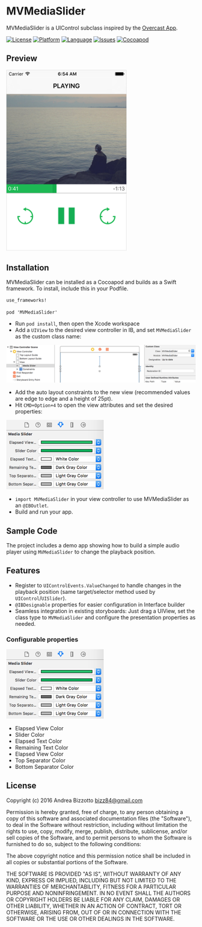 # MVMediaSlider
MVMediaSlider is a UIControl subclass inspired by the [Overcast App](https://itunes.apple.com/app/id888422857).


[![License](https://img.shields.io/badge/license-MIT-blue.svg?style=flat
            )](http://mit-license.org)
[![Platform](http://img.shields.io/badge/platform-ios%20%7C%20osx-lightgrey.svg?style=flat
             )](https://developer.apple.com/resources/)
[![Language](http://img.shields.io/badge/language-swift-orange.svg?style=flat
             )](https://developer.apple.com/swift)
[![Issues](https://img.shields.io/github/issues/bizz84/MVMediaSlider.svg?style=flat
           )](https://github.com/bizz84/MVMediaSlider/issues)
[![Cocoapod](http://img.shields.io/cocoapods/v/MVMediaSlider.svg?style=flat)](http://cocoadocs.org/docsets/MVMediaSlider/)

## Preview

<img src="Screenshots/MediaPlayer.png" width="320">

## Installation
MVMediaSlider can be installed as a Cocoapod and builds as a Swift framework. To install, include this in your Podfile.

```
use_frameworks!

pod 'MVMediaSlider'
```

* Run `pod install`, then open the Xcode workspace
* Add a `UIView` to the desired view controller in IB, and set `MVMediaSlider` as the custom class name:

<img src="Screenshots/MVMediaSlider-Storyboard.png">

*  Add the auto layout constraints to the new view (recommended values are edge to edge and a height of 25pt).
*  Hit `CMD+Option+4` to open the view attributes and set the desired properties:

<img src="Screenshots/MVMediaSlider-Designables.png" width="259">

* ```import MVMediaSlider``` in your view controller to use MVMediaSlider as an `@IBOutlet`. 
* Build and run your app.


## Sample Code
The project includes a demo app showing how to build a simple audio player using `MVMediaSlider` to change the playback position.


## Features
* Register to `UIControlEvents.ValueChanged` to handle changes in the playback position (same target/selector method used by `UIControl`/`UISlider`).
* `@IBDesignable` properties for easier configuration in Interface builder
* Seamless integration in existing storyboards: Just drag a UIView, set the class type to `MVMediaSlider` and configure the presentation properties as needed.

### Configurable properties

<img src="Screenshots/MVMediaSlider-Designables.png" width="259">

* Elapsed View Color
* Slider Color
* Elapsed Text Color
* Remaining Text Color
* Elapsed View Color
* Top Separator Color
* Bottom Separator Color


## License

Copyright (c) 2016 Andrea Bizzotto bizz84@gmail.com

Permission is hereby granted, free of charge, to any person obtaining a copy of this software and associated documentation files (the "Software"), to deal in the Software without restriction, including without limitation the rights to use, copy, modify, merge, publish, distribute, sublicense, and/or sell copies of the Software, and to permit persons to whom the Software is furnished to do so, subject to the following conditions:

The above copyright notice and this permission notice shall be included in all copies or substantial portions of the Software.

THE SOFTWARE IS PROVIDED "AS IS", WITHOUT WARRANTY OF ANY KIND, EXPRESS OR IMPLIED, INCLUDING BUT NOT LIMITED TO THE WARRANTIES OF MERCHANTABILITY, FITNESS FOR A PARTICULAR PURPOSE AND NONINFRINGEMENT. IN NO EVENT SHALL THE AUTHORS OR COPYRIGHT HOLDERS BE LIABLE FOR ANY CLAIM, DAMAGES OR OTHER LIABILITY, WHETHER IN AN ACTION OF CONTRACT, TORT OR OTHERWISE, ARISING FROM, OUT OF OR IN CONNECTION WITH THE SOFTWARE OR THE USE OR OTHER DEALINGS IN THE SOFTWARE.






